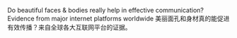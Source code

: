 Do beautiful faces & bodies really help in effective communication? Evidence from major internet platforms worldwide
美丽面孔和身材真的能促进有效传播？来自全球各大互联网平台的证据。